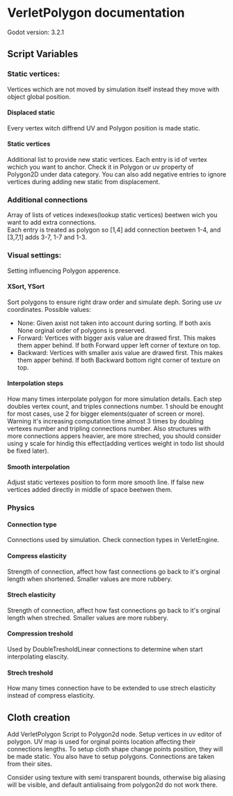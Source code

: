 # VerletPolygon documentation

Godot version: 3.2.1

## Script Variables

### Static vertices:
Vertices wchich are not moved by simulation itself instead they move with object global position.

#### Displaced static
Every vertex witch diffrend UV and Polygon position is made static.

#### Static vertices
Additional list to provide new static vertices. Each entry is id of vertex wchich you want to anchor. Check it in Polygon or uv property of Polygon2D under data category.
You can also add negative entries to ignore vertices during adding new static from displacement.

### Additional connections
Array of lists of vetices indexes(lookup static vertices) beetwen wich you want to add extra connections.  
Each entry is treated as polygon so [1,4] add connection beetwen 1-4, and [3,7,1] adds 3-7, 1-7 and 1-3.

### Visual settings:
Setting influencing Polygon apperence.

#### XSort, YSort
Sort polygons to ensure right draw order and simulate deph.
Soring use uv coordinates.
Possible values:
* None: Given axist not taken into account during sorting. If both axis None orginal order of polygons is preserved.
* Forward: Vertices with bigger axis value are drawed first. This makes them apper behind. If both Forward upper left corner of texture on top.
* Backward: Vertices with smaller axis value are drawed first. This makes them apper behind. If both Backward bottom right corner of texture on top.

#### Interpolation steps
How many times interpolate polygon for more simulation details.
Each step doubles vertex count, and triples connections number.
1 should be enought for most cases, use 2 for bigger elements(quater of screen or more).
Warning it's increasing computation time almost 3 times by doubling vertexes number and tripling connections number.
Also structures with more connections appers heavier, are more streched, you should consider using y scale for hindig this effect(adding vertices weight in todo list should be fixed later).

#### Smooth interpolation
Adjust static vertexes position to form more smooth line. If false new vertices added directly in middle of space beetwen them.

### Physics

#### Connection type
Connections used by simulation.
Check connection types in VerletEngine.

#### Compress elasticity
Strength of connection, affect how fast connections go back to it's orginal length when shortened. Smaller values are more rubbery.
#### Strech elasticity
Strength of connection, affect how fast connections go back to it's orginal length when streched. Smaller values are more rubbery.
#### Compression treshold
Used by DoubleTresholdLinear connections to determine when start interpolating elascity.
#### Strech treshold
How many times connection have to be extended to use strech elasticity instead of compress elasticity.

## Cloth creation

Add VerletPolygon Script to Polygon2d node.
Setup vertices in uv editor of polygon. UV map is used for orginal points location affecting their connections lengths.
To setup cloth shape change points position, they will be made static.
You also have to setup polygons. Connections are taken from their sites.

Consider using texture with semi transparent bounds, otherwise big aliasing will be visible, and default antialisaing from polygon2d do not work there.
